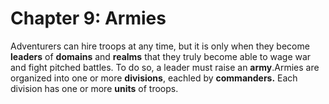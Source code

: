 # Chapter 9: Armies

Adventurers can hire troops at any time, but it is only when they become **leaders** of **domains** and **realms** that they truly become able to wage war and fight pitched battles. To do so, a leader must raise an **army**.Armies are organized into one or more **divisions**, eachled by **commanders.** Each division has one or more **units** of troops.

